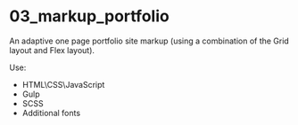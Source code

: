# 03_markup_portfolio

An adaptive one page portfolio site markup (using a combination of the Grid layout and Flex layout).

Use:
- HTML\CSS\JavaScript
- Gulp
- SCSS
- Additional fonts